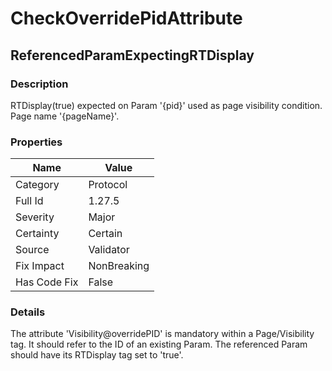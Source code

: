 ﻿---  
uid: Validator_1_27_5  
---

# CheckOverridePidAttribute

## ReferencedParamExpectingRTDisplay

### Description

RTDisplay(true) expected on Param '{pid}' used as page visibility condition. Page name '{pageName}'.

### Properties

| Name         | Value       |
| ------------ | ----------- |
| Category     | Protocol    |
| Full Id      | 1.27.5      |
| Severity     | Major       |
| Certainty    | Certain     |
| Source       | Validator   |
| Fix Impact   | NonBreaking |
| Has Code Fix | False       |

### Details

The attribute 'Visibility@overridePID' is mandatory within a Page\/Visibility tag. It should refer to the ID of an existing Param. The referenced Param should have its RTDisplay tag set to 'true'.

